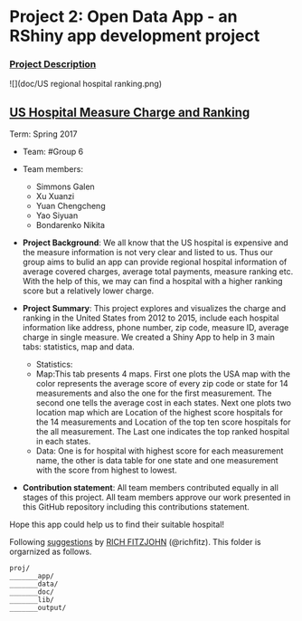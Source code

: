 # Project 2: Open Data App - an RShiny app development project

### [Project Description](doc/project2_desc.md)

![](doc/US regional hospital ranking.png)

## [US Hospital Measure Charge and Ranking](https://pelican.shinyapps.io/hospital_charge_data/)

Term: Spring 2017

+ Team: #Group 6
+ Team members:
	+ Simmons Galen
	+ Xu Xuanzi
	+ Yuan Chengcheng
	+ Yao Siyuan
	+ Bondarenko Nikita

+ **Project Background**: 
We all know that the US hospital is expensive and the measure information is not very clear and listed to us. Thus our group aims to bulid an app can provide regional hospital information of average covered charges, average total payments, measure ranking etc. With the help of this, we may can find a hospital with a higher ranking score but a relatively lower charge.

+ **Project Summary**: 
This project explores and visualizes the charge and ranking in the United States from 2012 to 2015, include each hospital information like address, phone number, zip code, measure ID, average charge in single measure. We created a Shiny App to help in 3 main tabs: statistics, map and data. 
    + Statistics:
    + Map:This tab presents 4 maps. First one plots the USA map with the color represents the average score of every zip code or state for 14 measurements and also the one for the first measurement. The second one tells the average cost in each states. Next one plots two location map which are Location of the highest score hospitals for the 14 measurements and Location of the top ten score hospitals for the all measurement. The Last one indicates the top ranked hospital in each states.
    + Data: One is for hospital with highest score for each measurement name, the other is data table for one state and one measurement with the score from highest to lowest.
    
+ **Contribution statement**: 
All team members contributed equally in all stages of this project. All team members approve our work presented in this GitHub repository including this contributions statement.

Hope this app could help us to find their suitable hospital!

Following [suggestions](http://nicercode.github.io/blog/2013-04-05-projects/) by [RICH FITZJOHN](http://nicercode.github.io/about/#Team) (@richfitz). This folder is orgarnized as follows.

```
proj/
_______app/
_______data/
_______doc/
_______lib/
_______output/
```
